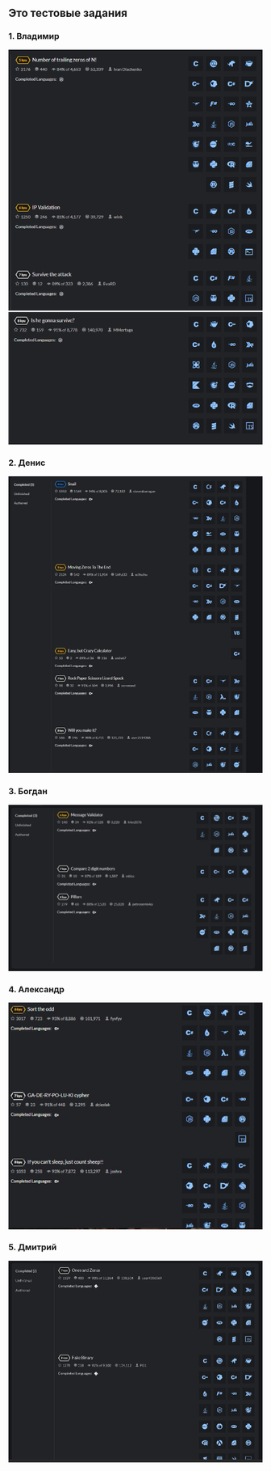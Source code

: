 ## Это тестовые задания

### 1. Владимир

![](./img/vladimir/image.png)
![](./img/vladimir/image1.png)

### 2. Денис

![](./img/denis/loN6gfllG2o.jpg)

### 3. Богдан

![](./img/bogdan/photo_2024-06-19_12-29-38.jpg)

### 4. Александр

![](./img/alexandr/oFbs8gbHN-w.jpg)

### 5. Дмитрий

![](./img/dmitri/dmitri.png)